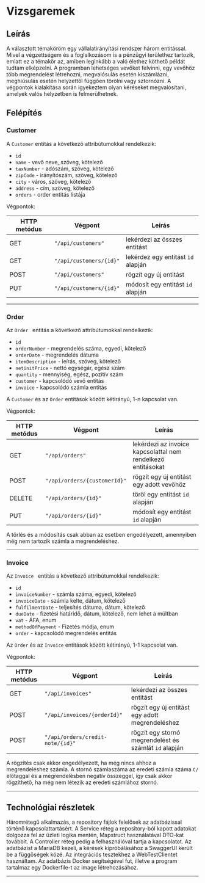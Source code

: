 # Vizsgaremek

## Leírás

A választott témaköröm egy vállalatirányítási rendszer három entitással.
Mivel a végzettségem és a foglalkozásom is a pénzügyi területhez tartozik, emiatt ez a témakör az, amiben leginkább a való élethez köthető példát tudtam elképzelni.
A programban lehetséges vevőket felvinni, egy vevőhöz több megrendelést létrehozni, megvalósulás esetén kiszámlázni, meghiúsulás esetén helyzettől függően törölni vagy sztornózni.
A végpontok kialakítása során igyekeztem olyan kéréseket megvalósítani, amelyek valós helyzetben is felmerülhetnek.

## Felépítés

### Customer

A `Customer` entitás a következő attribútumokkal rendelkezik:

* `id`
* `name` - vevő neve, szöveg, kötelező
* `taxNumber` - adószám, szöveg, kötelező
* `zipCode` - irányítószám, szöveg, kötelező
* `city` - város, szöveg, kötelező
* `address` - cím, szöveg, kötelező
* `orders` - order entitás listája

Végpontok: 

| HTTP metódus | Végpont                 | Leírás                                                                 |
| ------------ | ----------------------- | ---------------------------------------------------------------------- |
| GET          | `"/api/customers"`      | lekérdezi az összes entitást                                           |
| GET          | `"/api/customers/{id}"` | lekérdez egy entitást `id` alapján                                     |
| POST         | `"/api/customers"`      | rögzít egy új entitást                                                 |
| PUT          | `"/api/customers/{id}"` | módosít egy entitást `id` alapján                                      |



---

### Order 

Az `Order ` entitás a következő attribútumokkal rendelkezik:

* `id`
* `orderNumber` - megrendelés száma, egyedi, kötelező
* `orderDate` - megrendelés dátuma
* `itemDescription` - leírás, szöveg, kötelező
* `netUnitPrice` - nettó egységár, egész szám
* `quantity` - mennyiség, egész, pozitív szám
* `customer` - kapcsolódó vevő entitás
* `invoice` - kapcsolódó számla entitás

A `Customer` és az `Order` entitások között kétirányú, 1-n kapcsolat van.

Végpontok:

| HTTP metódus | Végpont                      | Leírás                                                               |
| ------------ | -----------------------      | -------------------------------------------------------------------- |
| GET          | `"/api/orders"`              | lekérdezi az invoice kapcsolattal nem rendelkező entitásokat         |
| POST         | `"/api/orders/{customerId}"` | rögzít egy új entitást egy adott vevőhöz                             |
| DELETE       | `"/api/orders/{id}"`         | töröl egy entitást `id` alapján                                      |
| PUT          | `"/api/orders/{id}"`         | módosít egy entitást `id` alapján                                    |

A törlés és a módosítás csak abban az esetben engedélyezett, amennyiben még nem tartozik számla a megrendeléshez.

---

### Invoice 

Az `Invoice ` entitás a következő attribútumokkal rendelkezik:

* `id`
* `invoiceNumber` - számla száma, egyedi, kötelező
* `invoiceDate` - számla kelte, dátum, kötelező
* `fulfilmentDate` - teljesítés dátuma, dátum, kötelező
* `dueDate` - fizetési határidő, dátum, kötelező, nem lehet a múltban
* `vat` - ÁFA, enum
* `methodOfPayment` - Fizetés módja, enum
* `order` - kapcsolódó megrendelés entitás

Az `Order` és az `Invoice` entitások között kétirányú, 1-1 kapcsolat van.

Végpontok:

| HTTP metódus | Végpont                          | Leírás                                                               |
| ------------ | ---------------------------------| -------------------------------------------------------------------- |
| GET          | `"/api/invoices"`                | lekérdezi az összes entitást                                         |
| POST         | `"/api/invoices/{orderId}"`      | rögzít egy új entitást egy adott megrendeléshez                      |
| POST         | `"/api/orders/credit-note/{id}"` | rögzít egy stornó megrendelést és számlát `id` alapján               |


A rögzítés csak akkor engedélyezett, ha még nincs ahhoz a megrendeléshez számla. 
A stornó számlaszáma az eredeti számla száma `C/` előtaggal és a megrendelésben negatív összeggel, így csak akkor rögzíthető, ha még nem létezik az eredeti számlához stornó.

---


## Technológiai részletek

Háromrétegű alkalmazás, a repository fájlok felelősek az adatbázissal történő kapcsolattartásért. A Service réteg a repository-ból kapott adatokat dolgozza fel az üzleti logika mentén, Mapstruct használatával DTO-kat továbbít. A Controller réteg pedig a felhasználóval tartja a kapcsolatot.
Az adatbázist a MariaDB kezeli, a kérések kipróbálásához a SwaggerUI került be a függőségek közé. Az integrációs tesztekhez a WebTestClientet használtam.
Az adatbázis Docker segítségével fut, illetve a program tartalmaz egy Dockerfile-t az image létrehozásához.

---